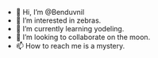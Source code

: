 - 👋 Hi, I’m @Benduvnil
- 👀 I’m interested in zebras.
- 🌱 I’m currently learning yodeling.
- 💞️ I’m looking to collaborate on the moon.
- 📫 How to reach me is a mystery.

<!---
Benduvnil/Benduvnil is a ✨ special ✨ repository because its `README.md` (this file) appears on your GitHub profile.
You can click the Preview link to take a look at your changes.
--->
